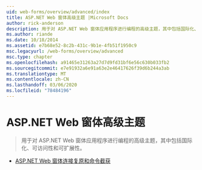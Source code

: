```yaml
---
uid: web-forms/overview/advanced/index
title: ASP.NET Web 窗体高级主题 |Microsoft Docs
author: rick-anderson
description: 用于对 ASP.NET Web 窗体应用程序进行编程的高级主题，其中包括国际化、可访问性和可扩展性。
ms.author: riande
ms.date: 10/18/2014
ms.assetid: e7b68e52-8c2b-431c-9b1e-4fb51f1950c9
msc.legacyurl: /web-forms/overview/advanced
msc.type: chapter
ms.openlocfilehash: a91465e31263a27d7d9fd31bf6e56c630b033fb2
ms.sourcegitcommit: e7e91932a6e91a63e2e46417626f39d6b244a3ab
ms.translationtype: MT
ms.contentlocale: zh-CN
ms.lasthandoff: 03/06/2020
ms.locfileid: "78484196"
---
```

# <a name="aspnet-web-forms-advanced-topics"></a>ASP.NET Web 窗体高级主题

> 用于对 ASP.NET Web 窗体应用程序进行编程的高级主题，其中包括国际化、可访问性和可扩展性。

- [ASP.NET Web 窗体连接复原和命令截获](aspnet-web-forms-connection-resiliency-and-command-interception.md)
